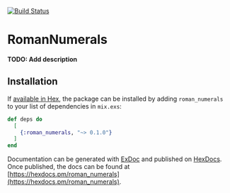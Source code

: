 [![Build Status](https://travis-ci.com/palledorous/elixir-roman-numerals.svg?branch=master)](https://travis-ci.com/palledorous/elixir-roman-numerals)


# RomanNumerals

**TODO: Add description**

## Installation

If [available in Hex](https://hex.pm/docs/publish), the package can be installed
by adding `roman_numerals` to your list of dependencies in `mix.exs`:

```elixir
def deps do
  [
    {:roman_numerals, "~> 0.1.0"}
  ]
end
```

Documentation can be generated with [ExDoc](https://github.com/elixir-lang/ex_doc)
and published on [HexDocs](https://hexdocs.pm). Once published, the docs can
be found at [https://hexdocs.pm/roman_numerals](https://hexdocs.pm/roman_numerals).

